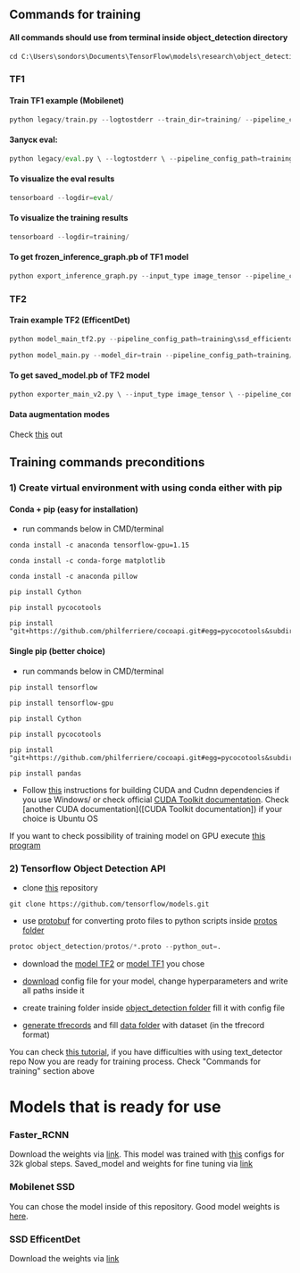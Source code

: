 ## Commands for training

#### All commands should use from terminal inside object_detection directory

```python
cd C:\Users\sondors\Documents\TensorFlow\models\research\object_detection
```
### TF1

#### Train TF1 example (Mobilenet)

```python
python legacy/train.py --logtostderr --train_dir=training/ --pipeline_config_path=training/ssd_mobilenet_v1_coco.config
```

#### Запуск eval:

```python
python legacy/eval.py \ --logtostderr \ --pipeline_config_path=training/ssd_mobilenet_v1_coco.config \ --checkpoint_dir=training/ \ --eval_dir=eval/
```

#### To visualize the eval results

```python
tensorboard --logdir=eval/
```

#### To visualize the training results

```python
tensorboard --logdir=training/
```

#### To get frozen_inference_graph.pb of TF1 model

```python
python export_inference_graph.py --input_type image_tensor --pipeline_config_path training/ssd_mobilenet_v1_coco.config --trained_checkpoint_prefix training/model.ckpt-85000 --output_directory ssd_mobilenet_v1_coco\saved_model
```

### TF2

#### Train example TF2 (EfficentDet)

```python
python model_main_tf2.py --pipeline_config_path=training\ssd_efficientdet_d3_896x896.config --model_dir=training --num_train_steps=50000 --sample_1_of_n_eval_examples=1 --alsologtostderr
```
```python
python model_main.py --model_dir=train --pipeline_config_path=training/ssd_efficientdet_d3_896x896.config --alsologtostderr --num_train_steps=80000 --num_eval_steps=1000
```

#### To get saved_model.pb of TF2 model

```python
python exporter_main_v2.py \ --input_type image_tensor \ --pipeline_config_path training/ssd_efficientdet_d3_896x896.config \ --trained_checkpoint_dir training \ --output_directory efficientdet_d3_coco17_tpu-32/saved_mode
```

#### Data augmentation modes

Check [this](https://github.com/tensorflow/models/blob/master/research/object_detection/protos/preprocessor.proto) out

## Training commands preconditions

### 1) Create virtual environment with using conda either with pip

#### Conda + pip (easy for installation)

- run commands below in CMD/terminal

```
conda install -c anaconda tensorflow-gpu=1.15
```

```
conda install -c conda-forge matplotlib
```
```
conda install -c anaconda pillow
```

```
pip install Cython
```

```
pip install pycocotools
```

```
pip install "git+https://github.com/philferriere/cocoapi.git#egg=pycocotools&subdirectory=PythonAPI"
```

#### Single pip (better choice)

- run commands below in CMD/terminal

```
pip install tensorflow
```
```
pip install tensorflow-gpu
```
```
pip install Cython
```
```
pip install pycocotools
```
```
pip install "git+https://github.com/philferriere/cocoapi.git#egg=pycocotools&subdirectory=PythonAPI"
```
```
pip install pandas
```
- Follow [this](https://towardsdatascience.com/installing-tensorflow-with-cuda-cudnn-and-gpu-support-on-windows-10-60693e46e781) instructions for building CUDA and Cudnn dependencies if you use Windows/ or check official [CUDA Toolkit documentation](https://docs.nvidia.com/cuda/cuda-installation-guide-microsoft-windows/index.html). Check [another CUDA documentation]([CUDA Toolkit documentation]) if your choice is Ubuntu OS

If you want to check possibility of training model on GPU execute [this program](https://github.com/IgorSondors/cv-trash/blob/master/TFcheck.py)

### 2) Tensorflow Object Detection API

- clone [this](https://github.com/tensorflow/models.git) repository
```
git clone https://github.com/tensorflow/models.git
```

- use [protobuf](https://developers.google.com/protocol-buffers/) for converting proto files to python scripts inside [protos folder](https://github.com/tensorflow/models/tree/master/research/object_detection/protos)
```python
protoc object_detection/protos/*.proto --python_out=.
```
- download the [model TF2](https://github.com/tensorflow/models/blob/master/research/object_detection/g3doc/tf2_detection_zoo.md) or [model TF1](https://github.com/tensorflow/models/blob/master/research/object_detection/g3doc/tf1_detection_zoo.md) you chose

- [download](https://github.com/tensorflow/models/tree/master/research/object_detection/samples/configs) config file for your model, change hyperparameters and write all paths inside it

- create training folder inside [object_detection folder](https://github.com/tensorflow/models/tree/master/research/object_detection) fill it with config file

- [generate tfrecords](https://github.com/IgorSondors/OCR-for-Russian-documents/tree/master/generate_tfrecords) and fill [data folder](https://github.com/tensorflow/models/tree/master/research/object_detection/data) with dataset (in the tfrecord format)

You can check [this tutorial](https://becominghuman.ai/tensorflow-object-detection-api-tutorial-training-and-evaluating-custom-object-detector-ed2594afcf73), if you have difficulties with using text_detector repo
Now you are ready for training process. Check "Commands for training" section above

# Models that is ready for use

### Faster_RCNN

Download the weights via [link](https://drive.google.com/file/d/1LFpO1DsDm2EHcYFPWQfAikgnHQ3mNPGm/view?usp=sharing). This model was trained with [this](https://github.com/IgorSondors/text_detector/blob/master/faster_rcnn_resnet101_coco.config) configs for 32k global steps. Saved_model and weights for fine tuning via [link](https://drive.google.com/file/d/1K4k6xtebwUEpAQeSHLPx1m3MynHhQHjZ/view?usp=sharing)

### Mobilenet SSD

You can chose the model inside of this repository. Good model weights is [here](https://github.com/IgorSondors/OCR-for-Russian-documents/blob/master/frozen_inference_graph.pb).

### SSD EfficentDet

Download the weights via [link](https://drive.google.com/drive/folders/13J2zvihwHqyxmsTtWH4QU_9b5r9oxNL5?usp=sharing)
